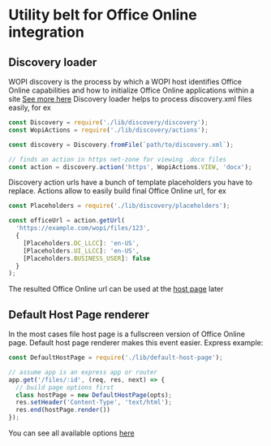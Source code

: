 # Utility belt for Office Online integration

## Discovery loader

WOPI discovery is the process by which a WOPI host identifies Office Online capabilities and how to initialize Office Online applications within a site [See more here](https://wopi.readthedocs.io/en/latest/discovery.html#discovery)
Discovery loader helps to process discovery.xml files easily, for ex

```js
const Discovery = require('./lib/discovery/discovery');
const WopiActions = require('./lib/discovery/actions');

const discovery = Discovery.fromFile(`path/to/discovery.xml`);

// finds an action in https net-zone for viewing .docx files
const action = discovery.action('https', WopiActions.VIEW, 'docx');
```

Discovery action urls have a bunch of template placeholders you have to replace. Actions allow to easily build final Office Online url, for ex

```js
const Placeholders = require('./lib/discovery/placeholders');

const officeUrl = action.getUrl(
  'https://example.com/wopi/files/123',
  {
    [Placeholders.DC_LLCC]: 'en-US',
    [Placeholders.UI_LLCC]: 'en-US',
    [Placeholders.BUSINESS_USER]: false
  }
);
```

The resulted Office Online url can be used at the [host page](https://wopi.readthedocs.io/en/latest/hostpage.html) later

## Default Host Page renderer

In the most cases file host page is a fullscreen version of Office Online page. Default host page renderer makes this event easier. Express example: 

```js
const DefaultHostPage = require('./lib/default-host-page');

// assume app is an express app or router
app.get('/files/:id', (req, res, next) => {
  // build page options first 
  class hostPage = new DefaultHostPage(opts);
  res.setHeader('Content-Type', 'text/html');
  res.end(hostPage.render())
});
```

You can see all available options [here](/lib/default-host-page.js#L4)
